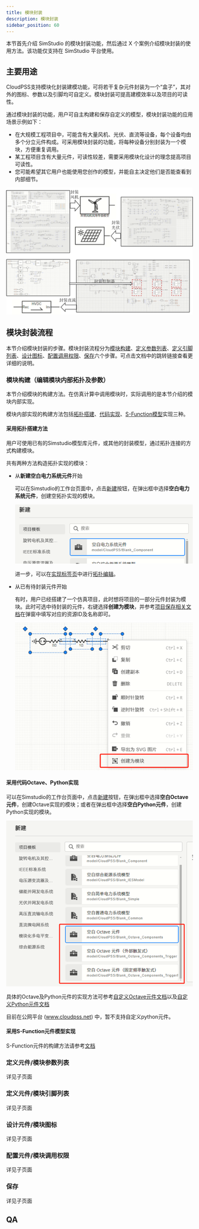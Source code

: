 ```yaml
---
title: 模块封装
description: 模块封装
sidebar_position: 60
---
```


本节首先介绍 SimStudio 的模块封装功能，然后通过 X 个案例介绍模块封装的使用方法。该功能仅支持在 SimStudio 平台使用。

## 主要用途

CloudPSS支持模块化封装建模功能，可将若干复杂元件封装为一个“盒子”，其对外的图标、参数以及引脚均可自定义。模块封装可提高建模效率以及项目的可读性。

通过模块封装的功能，用户可自主构建和保存自定义的模型，模块封装功能的应用场景示例如下：

- 在大规模工程项目中，可能含有大量风机、光伏、直流等设备，每个设备均由多个分立元件构成。可采用模块封装的功能，将每种设备分别封装为一个模块，方便重复调用。
- 某工程项目含有大量元件，可读性较差，需要采用模块化设计的理念提高项目可读性。
- 您可能希望其它用户也能使用您创作的模型，并能自主决定他们是否能查看到内部细节。

![模块封装功能功能示意](./nested.png)

## 模块封装流程

本节介绍模块封装的步骤。模块封装流程分为[模块构建](#模块构建编辑模块内部拓扑及参数)、[定义参数列表](#定义元件模块参数列表)、[定义引脚列表](#定义元件模块引脚列表)、[设计图标](#设计元件模块图标)、[配置调用权限](#配置元件模块调用权限)、[保存](#保存)六个步骤。可点击文档中的跳转链接查看更详细的说明。

### 模块构建（编辑模块内部拓扑及参数）

本节介绍模块的构建方法。在仿真计算中调用模块时，实际调用的是本节介绍的模块内部实现。

模块内部实现的构建方法包括[拓扑搭建](#采用拓扑搭建方法)、[代码实现](#采用代码octavepython实现)、[S-Function模型](#采用s-function元件模型实现)实现三种。

#### 采用拓扑搭建方法
用户可使用已有的Simstudio模型库元件，或其他的封装模型，通过拓扑连接的方式构建模块。

共有两种方法构造拓扑实现的模块：

- 从**新建空白电力系统元件**开始

    可以在Simstudio的工作台页面中，点击[新建](../../workbench/toolbar/index.md#新建)按钮，在弹出框中选择**空白电力系统元件**，创建空拓扑实现的模块。

    ![新建空白电力系统元件](./blank-component.png)

    进一步，可以在[实现标签页](../../workbench/function/design/index.md)中进行[拓扑编辑](../../workbench/function/design/edit/index.md)。

- 从已有待封装元件开始
    
    有时，用户已经搭建了一个仿真项目，此时想将项目的一部分元件封装为模块。此时可选中待封装的元件，右键选择**创建为模块**，并参考[项目保存相关文档](../../workbench/toolbar/index.md#另存为)在弹窗中填写对应的资源ID及名称即可。

    ![从已有元件待封装元件创建模块](./create-by-exist.png)

#### 采用代码Octave、Python实现

可以在Simstudio的工作台页面中，点击[新建](../../workbench/toolbar/index.md#新建)按钮，在弹出框中选择**空白Octave元件**，创建Octave实现的模块；或者在弹出框中选择**空白Python元件**，创建Python实现的模块。

![创建Octave实现的模块](./create-octave.png)

具体的Octave及Python元件的实现方法可参考[自定义Octave元件文档](../../../../emtlab/emtp-calc/self-config/octave/index.md)以及[自定义Python元件文档](../../../../emtlab/emtp-calc/self-config/python/index.md)

目前在公网平台 (www.cloudpss.net) 中，暂不支持自定义python元件。

#### 采用S-Function元件模型实现

S-Function元件的构建方法请参考[文档](../../../../emtlab/emtp-calc/self-config/s-function/index.md)

### 定义元件/模块参数列表

详见子页面

### 定义元件/模块引脚列表
详见子页面
### 设计元件/模块图标
详见子页面
### 配置元件/模块调用权限
详见子页面
### 保存
详见子页面

## QA